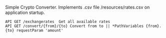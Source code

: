 Simple Crypto Converter. 
Implements .csv file /resources/rates.csv on application startup.

```http
API GET /exchangerates  Get all available rates
API GET /convert/{from}/{to} Convert from to || *PathVariables {from}.{to} requestParam 'amount'
```
